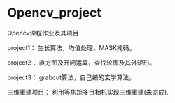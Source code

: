 # Opencv_project
Opencv课程作业及其项目

project1：
生长算法，均值处理，MASK掩码。

project2：
直方图及开闭运算，查找轮廓及其外矩形。

project3：
grabcut算法，自己编的玄学算法。

三维重建项目：
利用等焦距多目相机实现三维重建(未完成).
